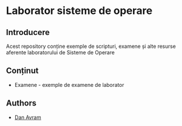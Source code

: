 # Laborator sisteme de operare

## Introducere
Acest repository conține exemple de scripturi, examene și alte resurse aferente laboratorului de Sisteme de Operare

## Conținut
  - Examene - exemple de examene de laborator

## Authors
- [Dan Avram](https://github.com/davram-code)
